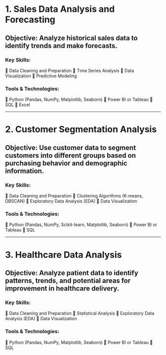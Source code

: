 # 1. Sales Data Analysis and Forecasting

## Objective: Analyze historical sales data to identify trends and make forecasts.

### Key Skills:
🔹 Data Cleaning and Preparation
🔹 Time Series Analysis
🔹 Data Visualization
🔹 Predictive Modeling

### Tools & Technologies:
🔹 Python (Pandas, NumPy, Matplotlib, Seaborn)
🔹 Power BI or Tableau
🔹 SQL
🔹 Excel

-------------------------------------------------------------------------------------------------

# 2. Customer Segmentation Analysis

## Objective: Use customer data to segment customers into different groups based on purchasing behavior and demographic information.

### Key Skills:
🔹 Data Cleaning and Preparation
🔹 Clustering Algorithms (K-means, DBSCAN)
🔹 Exploratory Data Analysis (EDA)
🔹 Data Visualization

### Tools & Technologies:
🔹 Python (Pandas, NumPy, Scikit-learn, Matplotlib, Seaborn)
🔹 Power BI or Tableau
🔹 SQL

-------------------------------------------------------------------------------------------------

# 3. Healthcare Data Analysis

## Objective: Analyze patient data to identify patterns, trends, and potential areas for improvement in healthcare delivery.

### Key Skills:
🔹 Data Cleaning and Preparation
🔹 Statistical Analysis
🔹 Exploratory Data Analysis (EDA)
🔹 Data Visualization

### Tools & Technologies:
🔹 Python (Pandas, NumPy, Matplotlib, Seaborn)
🔹 Power BI or Tableau
🔹 SQL
